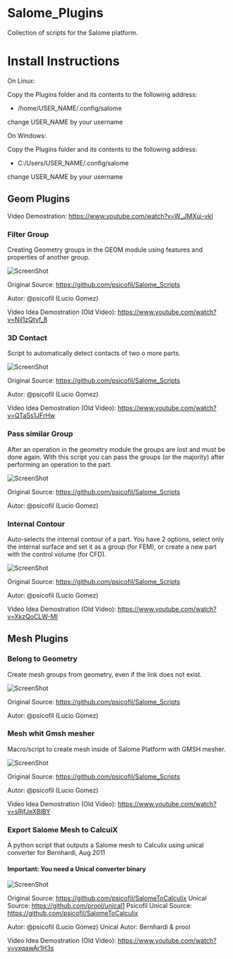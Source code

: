 # Salome_Plugins

Collection of scripts for the Salome platform.

# Install Instructions

On Linux:

Copy the Plugins folder and its contents to the following address:

* /home/USER_NAME/.config/salome

change USER_NAME by your username

On Windows:

Copy the Plugins folder and its contents to the following address:

* C:/Users/USER_NAME/.config/salome

change USER_NAME by your username

## Geom Plugins

Video Demostration: https://www.youtube.com/watch?v=W_JMXui-vkI

### Filter Group

Creating Geometry groups in the GEOM module using features and properties of another group.

![ScreenShot](Previews/geom_filter_group.png)

Original Source: https://github.com/psicofil/Salome_Scripts

Autor: @psicofil (Lucio Gomez)

Video Idea Demostration (Old Video): https://www.youtube.com/watch?v=Nil1zQtyf_8

### 3D Contact

Script to automatically detect contacts of two o more parts.

![ScreenShot](Previews/geom_contact_3d.png)

Original Source: https://github.com/psicofil/Salome_Scripts

Autor: @psicofil (Lucio Gomez)

Video Idea Demostration (Old Video): https://www.youtube.com/watch?v=QTaSs1JFrHw

### Pass similar Group

After an operation in the geometry module the groups are lost and must be done again. 
With this script you can pass the groups (or the majority) after performing an operation to the part.

![ScreenShot](Previews/geom_pass_group.png)

Original Source: https://github.com/psicofil/Salome_Scripts

Autor: @psicofil (Lucio Gomez)

### Internal Contour

Auto-selects the internal contour of a part. You have 2 options, select only the internal surface and set it as a group (for FEM), or create a new part with the control volume (for CFD).

![ScreenShot](Previews/geom_internal_contour.png)

Original Source: https://github.com/psicofil/Salome_Scripts

Autor: @psicofil (Lucio Gomez)

Video Idea Demostration (Old Video): https://www.youtube.com/watch?v=XkzQoCLW-MI

## Mesh Plugins

### Belong to Geometry

Create mesh groups from geometry, even if the link does not exist.

![ScreenShot](Previews/smesh_belong_geom.png)

Original Source: https://github.com/psicofil/Salome_Scripts

Autor: @psicofil (Lucio Gomez)

### Mesh whit Gmsh mesher

Macro/script to create mesh inside of Salome Platform with GMSH mesher.

![ScreenShot](Previews/smesh_gmsh_mesh.png)

Original Source: https://github.com/psicofil/Salome_Scripts

Autor: @psicofil (Lucio Gomez)

Video Idea Demostration (Old Video): https://www.youtube.com/watch?v=sRjfJeXBlBY

### Export Salome Mesh to CalcuiX 

A python script that outputs a Salome mesh to Calculix using unical converter for Bernhardi, Aug 2011

#### Important: You need a Unical converter binary

![ScreenShot](Previews/smesh_calculix_export.png)

Original Source: https://github.com/psicofil/SalomeToCalculix
Unical Source: https://github.com/prool/unical1
Psicofil Unical Source: https://github.com/psicofil/SalomeToCalculix

Autor: @psicofil (Lucio Gomez)
Unical Autor: Bernhardi & prool

Video Idea Demostration (Old Video): https://www.youtube.com/watch?v=yxqawAr1H3s

